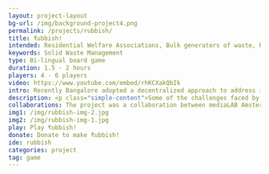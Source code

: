 ```yaml
---
layout: project-layout
bg-url: /img/background-project4.png
permalink: /projects/rubbish/
title: ₹ubbish!
intended: Residential Welfare Associations, Bulk generators of waste, Policymakers, Students.
keywords: Solid Waste Management
type: Bi-lingual board game
duration: 1.5 - 2 hours
players: 4 - 6 players
video: https://www.youtube.com/embed/rhKCXakQbIk
intro: Recently Bangalore adopted a decentralized approach to address its waste crisis with Dry Waste Collection Centers (DWCCs) being setup in every ward. How can we address some of the challenges faced by DWCCs and help strengthen the infrastructure for waste management in the city? It is this question we explored in ₹ubbish!, a cross-cultural design collaboration between Bangalore and Amsterdam.
description: <p class="simple-content">Some of the challenges faced by the DWCCs include apathy of citizens toward dealing with waste and a lack of knowledge about the new decentralized system for waste management. Our objective was to address knowledge gaps and behaviour to promote understanding of the waste management system at both the micro and macro levels.</p><p class="simple-content">A combination of the methodology followed at Fields of View and mediaLab Amsterdam, involving framing the problem in consultation with stakeholders, field visits, discussions and interviews with experts, game design, and user tests.<p/>
collaborations: The project was a collaboration between mediaLAB Amsterdam, IIIT-B, and Fields of View with Nalini Shekar and the team at Hasirudala.
img1: /img/rubbish-img-2.jpg
img2: /img/rubbish-img-1.jpg
play: Play ₹ubbish!
donate: Donate to make ₹ubbish!
ide: rubbish
categories: project
tag: game
---
```

